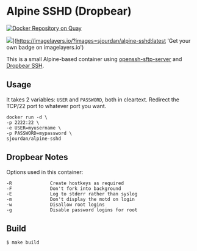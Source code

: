 # Alpine SSHD (Dropbear)

[![Docker Repository on Quay](https://quay.io/repository/sjourdan/alpine-sshd/status "Docker Repository on Quay")](https://quay.io/repository/sjourdan/alpine-sshd)

![](https://badge.imagelayers.io/sjourdan/alpine-sshd:latest.svg)](https://imagelayers.io/?images=sjourdan/alpine-sshd:latest 'Get your own badge on imagelayers.io')


This is a small Alpine-based container using [openssh-sftp-server](https://pkgs.alpinelinux.org/package/main/x86/openssh-sftp-server) and [Dropbear SSH](https://matt.ucc.asn.au/dropbear/dropbear.html).

## Usage

It takes 2 variables: `USER` and `PASSWORD`, both in cleartext. Redirect the TCP/22 port to whatever port you want.

    docker run -d \
    -p 2222:22 \
    -e USER=myusername \
    -p PASSWORD=mypassword \
    sjourdan/alpine-sshd

## Dropbear Notes

Options used in this container:

```
-R              Create hostkeys as required
-F              Don't fork into background
-E              Log to stderr rather than syslog
-m              Don't display the motd on login
-w              Disallow root logins
-g              Disable password logins for root
```

## Build

    $ make build
